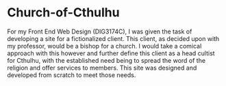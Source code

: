 # Church-of-Cthulhu
For my Front End Web Design (DIG3174C), I was given the task of developing a site for a fictionalized client. This client, as decided upon with my professor, would be a bishop for a church. I would take a comical approach with this however and further define this client as a head cultist for Cthulhu, with the established need being to spread the word of the religion and offer services to members. This site was designed and developed from scratch to meet those needs.
